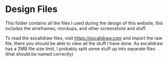 # Design Files

This folder contains all the files I used during the design of this website,
this includes the wireframes, mockups, and other screenshots and stuff.

To read the excalidraw files, visit https://excalidraw.com and import the raw file,
there you should be able to view all the stuff I have done. As excalidraw has a 2MB file
size limit, I probably split some stuff up into separate files (that should be named correctly)
